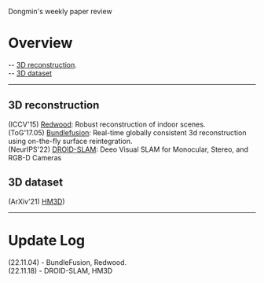 Dongmin's weekly paper review
# Overview
-- [3D reconstruction](#3D-reconstruction).  
-- [3D dataset](#3D-dataset)

---
## 3D reconstruction
(ICCV'15) [Redwood](https://github.com/Dongmingo/Paper_review/blob/main/Dongmin/3D%20reconstruction/Redwood.md): Robust reconstruction of indoor scenes.  
(ToG'17.05) [Bundlefusion](https://github.com/Dongmingo/Paper_review/blob/main/Dongmin/3D%20reconstruction/BundleFusion.md): Real-time globally consistent 3d reconstruction using on-the-fly surface reintegration.  
(NeurIPS'22) [DROID-SLAM](https://github.com/Dongmingo/Paper_review/blob/main/Dongmin/3D%20reconstruction/DROID-SLAM.md): Deeo Visual SLAM for Monocular, Stereo, and RGB-D Cameras

## 3D dataset
(ArXiv'21) [HM3D](https://github.com/Dongmingo/Paper_review/blob/main/Dongmin/3D%20dataset/HM3D.md))

---
# Update Log
(22.11.04) - BundleFusion, Redwood.  
(22.11.18) - DROID-SLAM, HM3D
